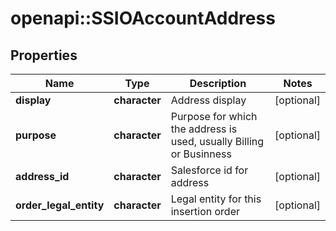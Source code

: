 # openapi::SSIOAccountAddress


## Properties
Name | Type | Description | Notes
------------ | ------------- | ------------- | -------------
**display** | **character** | Address display | [optional] 
**purpose** | **character** | Purpose for which the address is used, usually Billing or Businness | [optional] 
**address_id** | **character** | Salesforce id for address | [optional] 
**order_legal_entity** | **character** | Legal entity for this insertion order | [optional] 



